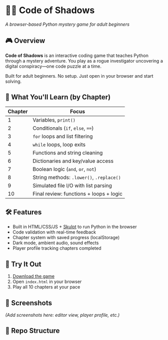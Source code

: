 
# 🕵️‍♂️ Code of Shadows  
*A browser-based Python mystery game for adult beginners*

## 🎮 Overview  
**Code of Shadows** is an interactive coding game that teaches Python through a mystery adventure. You play as a rogue investigator uncovering a digital conspiracy—one code puzzle at a time.

Built for adult beginners. No setup. Just open in your browser and start solving.

## 🧠 What You'll Learn (by Chapter)
| Chapter | Focus |
|--------|--------------------------------------------------|
| 1      | Variables, `print()`                             |
| 2      | Conditionals (`if`, `else`, `==`)                |
| 3      | `for` loops and list filtering                   |
| 4      | `while` loops, loop exits                        |
| 5      | Functions and string cleaning                    |
| 6      | Dictionaries and key/value access                |
| 7      | Boolean logic (`and`, `or`, `not`)               |
| 8      | String methods: `.lower()`, `.replace()`        |
| 9      | Simulated file I/O with list parsing             |
| 10     | Final review: functions + loops + logic          |

## 🛠 Features  
- Built in HTML/CSS/JS + [Skulpt](https://skulpt.org) to run Python in the browser  
- Code validation with real-time feedback  
- Chapter system with saved progress (localStorage)  
- Dark mode, ambient audio, sound effects  
- Player profile tracking chapters completed  

## 🧪 Try It Out  
1. [Download the game](./Code_of_Shadows_Final.zip)  
2. Open `index.html` in your browser  
3. Play all 10 chapters at your pace

## 📸 Screenshots  
*(Add screenshots here: editor view, player profile, etc.)*

## 📂 Repo Structure  
